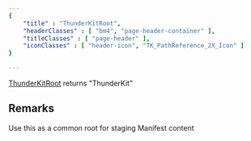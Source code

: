 ```yaml
---
{ 
	"title" : "ThunderKitRoot",
	"headerClasses" : [ "bm4", "page-header-container" ],
	"titleClasses" : [ "page-header" ],
	"iconClasses" : [ "header-icon", "TK_PathReference_2X_Icon" ]
}

---
```


[ThunderKitRoot](assetlink://GUID/49ea6c70a35243a4c83cfceb6d9f2ce7) returns "ThunderKit"

## Remarks

Use this as a common root for staging Manifest content
